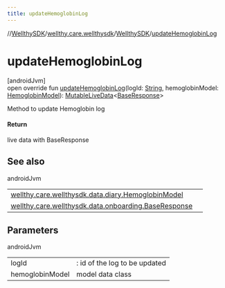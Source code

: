 ```yaml
---
title: updateHemoglobinLog
---
```

//[WellthySDK](../../../index.html)/[wellthy.care.wellthysdk](../index.html)/[WellthySDK](index.html)/[updateHemoglobinLog](update-hemoglobin-log.html)



# updateHemoglobinLog



[androidJvm]\
open override fun [updateHemoglobinLog](update-hemoglobin-log.html)(logId: [String](https://kotlinlang.org/api/latest/jvm/stdlib/kotlin/-string/index.html), hemoglobinModel: [HemoglobinModel](../../wellthy.care.wellthysdk.data.diary/-hemoglobin-model/index.html)): [MutableLiveData](https://developer.android.com/reference/kotlin/androidx/lifecycle/MutableLiveData.html)&lt;[BaseResponse](../../wellthy.care.wellthysdk.data.onboarding/-base-response/index.html)&gt;



Method to update Hemoglobin log



#### Return



live data with BaseResponse



## See also


androidJvm

| | |
|---|---|
| [wellthy.care.wellthysdk.data.diary.HemoglobinModel](../../wellthy.care.wellthysdk.data.diary/-hemoglobin-model/index.html) |  |
| [wellthy.care.wellthysdk.data.onboarding.BaseResponse](../../wellthy.care.wellthysdk.data.onboarding/-base-response/index.html) |  |



## Parameters


androidJvm

| | |
|---|---|
| logId | : id of the log to be updated |
| hemoglobinModel | model data class |




